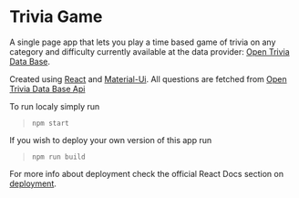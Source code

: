 # Trivia Game
A single page app that lets you play a time based game of trivia on any category and difficulty currently available at the data provider: [Open Trivia Data Base](https://opentdb.com/). 

Created using [React](https://reactjs.org/) and [Material-Ui](https://material-ui.com/). All questions are fetched from [Open Trivia Data Base Api](https://opentdb.com/)

To run localy simply run
>```npm start``` 

If you wish to deploy your own version of this app run 
>```npm run build```

For more info about deployment check the official React Docs section on [deployment](https://facebook.github.io/create-react-app/docs/deployment).
